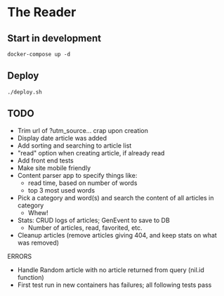 # The Reader

## Start in development
    docker-compose up -d

## Deploy
    ./deploy.sh

TODO
----
* Trim url of ?utm_source... crap upon creation
* Display date article was added
* Add sorting and searching to article list
* "read" option when creating article, if already read
* Add front end tests
* Make site mobile friendly
* Content parser app to specify things like:
  * read time, based on number of words
  * top 3 most used words
* Pick a category and word(s) and search the content of all articles in category
  * Whew!
* Stats: CRUD logs of articles; GenEvent to save to DB
  * Number of articles, read, favorited, etc.
* Cleanup articles (remove articles giving 404, and keep stats on what was removed)

ERRORS
* Handle Random article with no article returned from query (nil.id function)
* First test run in new containers has failures; all following tests pass

